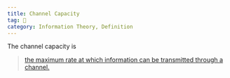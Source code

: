 ```yaml
---
title: Channel Capacity
tag: 🌳 
category: Information Theory, Definition
---
```


The channel capacity is

>  [the maximum rate at which information can be transmitted through a channel.](https://www.sciencedirect.com/topics/physics-and-astronomy/channel-capacity#:~:text=The%20channel%20capacity%2C%20C%2C%20is,of%20error%20is%20arbitrarily%20small.)